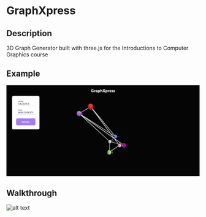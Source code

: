 # GraphXpress

## Description
3D Graph Generator built with three.js for the Introductions to Computer Graphics course

## Example
![alt text](data/FrontPageImage.png)

## Walkthrough
![alt text](data/Walkthrough.png)
